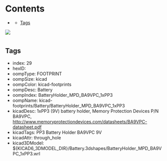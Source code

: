 



Contents
========

* [](#)
	* [Tags](#tags)
  
![][im]
# 

## Tags

- index: 29
- hexID: 
- oompType: FOOTPRINT
- oompSize: kicad
- oompColor: kicad-footprints
- oompDesc: Battery
- oompIndex: BatteryHolder_MPD_BA9VPC_1xPP3
- oompName: kicad-footprints/Battery/BatteryHolder_MPD_BA9VPC_1xPP3
- kicadDesc: 1xPP3 (9V) battery holder, Memory Protection Devices P/N BA9VPC, http://www.memoryprotectiondevices.com/datasheets/BA9VPC-datasheet.pdf
- kicadTags: PP3 Battery Holder BA9VPC 9V
- kicadAttr: through_hole
- kicad3DModel: ${KICAD6_3DMODEL_DIR}/Battery.3dshapes/BatteryHolder_MPD_BA9VPC_1xPP3.wrl



[im]: image.png
